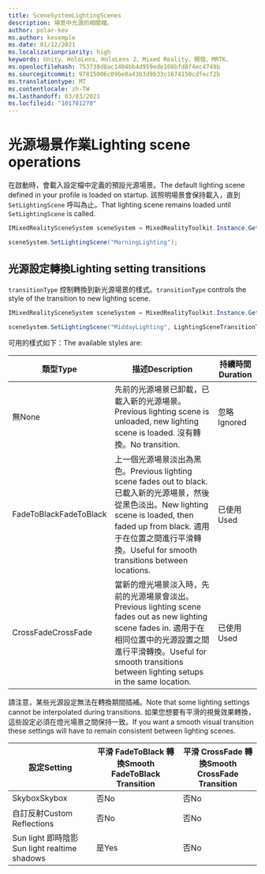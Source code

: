 ```yaml
---
title: SceneSystemLightingScenes
description: 場景中光源的相關檔。
author: polar-kev
ms.author: kesemple
ms.date: 01/12/2021
ms.localizationpriority: high
keywords: Unity、HoloLens、HoloLens 2、Mixed Reality、開發、MRTK、
ms.openlocfilehash: 753738d8ac1404bb4d959ede108bfd8f4ec4749b
ms.sourcegitcommit: 97815006c09be0a43b3d9b33c1674150cdfecf2b
ms.translationtype: MT
ms.contentlocale: zh-TW
ms.lasthandoff: 03/03/2021
ms.locfileid: "101781270"
---
```

# <a name="lighting-scene-operations"></a><span data-ttu-id="2e84c-104">光源場景作業</span><span class="sxs-lookup"><span data-stu-id="2e84c-104">Lighting scene operations</span></span>

<span data-ttu-id="2e84c-105">在啟動時，會載入設定檔中定義的預設光源場景。</span><span class="sxs-lookup"><span data-stu-id="2e84c-105">The default lighting scene defined in your profile is loaded on startup.</span></span> <span data-ttu-id="2e84c-106">該照明場景會保持載入，直到 `SetLightingScene` 呼叫為止。</span><span class="sxs-lookup"><span data-stu-id="2e84c-106">That lighting scene remains loaded until `SetLightingScene` is called.</span></span>

```c#
IMixedRealitySceneSystem sceneSystem = MixedRealityToolkit.Instance.GetService<IMixedRealitySceneSystem>();

sceneSystem.SetLightingScene("MorningLighting");
```

## <a name="lighting-setting-transitions"></a><span data-ttu-id="2e84c-107">光源設定轉換</span><span class="sxs-lookup"><span data-stu-id="2e84c-107">Lighting setting transitions</span></span>

<span data-ttu-id="2e84c-108">`transitionType` 控制轉換到新光源場景的樣式。</span><span class="sxs-lookup"><span data-stu-id="2e84c-108">`transitionType` controls the style of the transition to new lighting scene.</span></span>

```c#
IMixedRealitySceneSystem sceneSystem = MixedRealityToolkit.Instance.GetService<IMixedRealitySceneSystem>();

sceneSystem.SetLightingScene("MiddayLighting", LightingSceneTransitionType.CrossFade);
```

<span data-ttu-id="2e84c-109">可用的樣式如下：</span><span class="sxs-lookup"><span data-stu-id="2e84c-109">The available styles are:</span></span>

<span data-ttu-id="2e84c-110">類型</span><span class="sxs-lookup"><span data-stu-id="2e84c-110">Type</span></span> | <span data-ttu-id="2e84c-111">描述</span><span class="sxs-lookup"><span data-stu-id="2e84c-111">Description</span></span> | <span data-ttu-id="2e84c-112">持續時間</span><span class="sxs-lookup"><span data-stu-id="2e84c-112">Duration</span></span>
--- | --- | ---
<span data-ttu-id="2e84c-113">無</span><span class="sxs-lookup"><span data-stu-id="2e84c-113">None</span></span> | <span data-ttu-id="2e84c-114">先前的光源場景已卸載，已載入新的光源場景。</span><span class="sxs-lookup"><span data-stu-id="2e84c-114">Previous lighting scene is unloaded, new lighting scene is loaded.</span></span> <span data-ttu-id="2e84c-115">沒有轉換。</span><span class="sxs-lookup"><span data-stu-id="2e84c-115">No transition.</span></span> | <span data-ttu-id="2e84c-116">忽略</span><span class="sxs-lookup"><span data-stu-id="2e84c-116">Ignored</span></span>
<span data-ttu-id="2e84c-117">FadeToBlack</span><span class="sxs-lookup"><span data-stu-id="2e84c-117">FadeToBlack</span></span> | <span data-ttu-id="2e84c-118">上一個光源場景淡出為黑色。</span><span class="sxs-lookup"><span data-stu-id="2e84c-118">Previous lighting scene fades out to black.</span></span> <span data-ttu-id="2e84c-119">已載入新的光源場景，然後從黑色淡出。</span><span class="sxs-lookup"><span data-stu-id="2e84c-119">New lighting scene is loaded, then faded up from black.</span></span> <span data-ttu-id="2e84c-120">適用于在位置之間進行平滑轉換。</span><span class="sxs-lookup"><span data-stu-id="2e84c-120">Useful for smooth transitions between locations.</span></span> | <span data-ttu-id="2e84c-121">已使用</span><span class="sxs-lookup"><span data-stu-id="2e84c-121">Used</span></span>
<span data-ttu-id="2e84c-122">CrossFade</span><span class="sxs-lookup"><span data-stu-id="2e84c-122">CrossFade</span></span> | <span data-ttu-id="2e84c-123">當新的燈光場景淡入時，先前的光源場景會淡出。</span><span class="sxs-lookup"><span data-stu-id="2e84c-123">Previous lighting scene fades out as new lighting scene fades in.</span></span> <span data-ttu-id="2e84c-124">適用于在相同位置中的光源設置之間進行平滑轉換。</span><span class="sxs-lookup"><span data-stu-id="2e84c-124">Useful for smooth transitions between lighting setups in the same location.</span></span> | <span data-ttu-id="2e84c-125">已使用</span><span class="sxs-lookup"><span data-stu-id="2e84c-125">Used</span></span>

<span data-ttu-id="2e84c-126">請注意，某些光源設定無法在轉換期間插補。</span><span class="sxs-lookup"><span data-stu-id="2e84c-126">Note that some lighting settings cannot be interpolated during transitions.</span></span> <span data-ttu-id="2e84c-127">如果您想要有平滑的視覺效果轉換，這些設定必須在燈光場景之間保持一致。</span><span class="sxs-lookup"><span data-stu-id="2e84c-127">If you want a smooth visual transition these settings will have to remain consistent between lighting scenes.</span></span>

<span data-ttu-id="2e84c-128">設定</span><span class="sxs-lookup"><span data-stu-id="2e84c-128">Setting</span></span> | <span data-ttu-id="2e84c-129">平滑 FadeToBlack 轉換</span><span class="sxs-lookup"><span data-stu-id="2e84c-129">Smooth FadeToBlack Transition</span></span> | <span data-ttu-id="2e84c-130">平滑 CrossFade 轉換</span><span class="sxs-lookup"><span data-stu-id="2e84c-130">Smooth CrossFade Transition</span></span>
--- | --- | ---
<span data-ttu-id="2e84c-131">Skybox</span><span class="sxs-lookup"><span data-stu-id="2e84c-131">Skybox</span></span> | <span data-ttu-id="2e84c-132">否</span><span class="sxs-lookup"><span data-stu-id="2e84c-132">No</span></span> | <span data-ttu-id="2e84c-133">否</span><span class="sxs-lookup"><span data-stu-id="2e84c-133">No</span></span>
<span data-ttu-id="2e84c-134">自訂反射</span><span class="sxs-lookup"><span data-stu-id="2e84c-134">Custom Reflections</span></span> | <span data-ttu-id="2e84c-135">否</span><span class="sxs-lookup"><span data-stu-id="2e84c-135">No</span></span> | <span data-ttu-id="2e84c-136">否</span><span class="sxs-lookup"><span data-stu-id="2e84c-136">No</span></span>
<span data-ttu-id="2e84c-137">Sun light 即時陰影</span><span class="sxs-lookup"><span data-stu-id="2e84c-137">Sun light realtime shadows</span></span> | <span data-ttu-id="2e84c-138">是</span><span class="sxs-lookup"><span data-stu-id="2e84c-138">Yes</span></span> | <span data-ttu-id="2e84c-139">否</span><span class="sxs-lookup"><span data-stu-id="2e84c-139">No</span></span>
